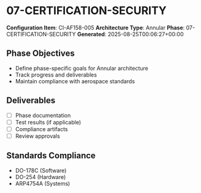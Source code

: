 # 07-CERTIFICATION-SECURITY

**Configuration Item**: CI-AF158-005
**Architecture Type**: Annular
**Phase**: 07-CERTIFICATION-SECURITY
**Generated**: 2025-08-25T00:06:27+00:00

## Phase Objectives
- Define phase-specific goals for Annular architecture
- Track progress and deliverables
- Maintain compliance with aerospace standards

## Deliverables
- [ ] Phase documentation
- [ ] Test results (if applicable)
- [ ] Compliance artifacts
- [ ] Review approvals

## Standards Compliance
- DO-178C (Software)
- DO-254 (Hardware)
- ARP4754A (Systems)
